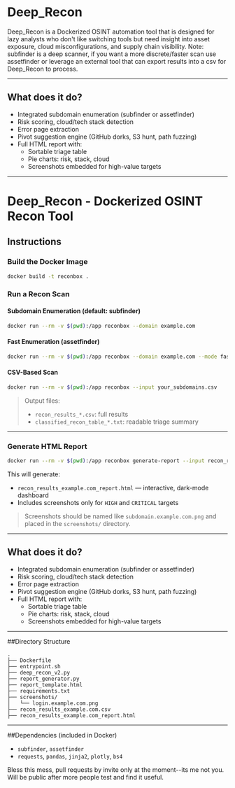 # Deep_Recon
Deep_Recon is a Dockerized OSINT automation tool that is designed for lazy analysts who don't like switching tools but need insight into asset exposure, cloud misconfigurations, and supply chain visibility.
Note: subfinder is a deep scanner, if you want a more discrete/faster scan use assetfinder or leverage an external tool that can export results into a csv for Deep_Recon to process.


---
## What does it do? 

- Integrated subdomain enumeration (subfinder or assetfinder)
- Risk scoring, cloud/tech stack detection
- Error page extraction
- Pivot suggestion engine (GitHub dorks, S3 hunt, path fuzzing)
- Full HTML report with:
  - Sortable triage table
  - Pie charts: risk, stack, cloud
  - Screenshots embedded for high-value targets


---


# Deep_Recon - Dockerized OSINT Recon Tool

## Instructions

### Build the Docker Image
```bash
docker build -t reconbox .
```

### Run a Recon Scan
#### Subdomain Enumeration (default: subfinder)
```bash
docker run --rm -v $(pwd):/app reconbox --domain example.com
```

#### Fast Enumeration (assetfinder)
```bash
docker run --rm -v $(pwd):/app reconbox --domain example.com --mode fast
```

#### CSV-Based Scan
```bash
docker run --rm -v $(pwd):/app reconbox --input your_subdomains.csv
```

> Output files:
> - `recon_results_*.csv`: full results
> - `classified_recon_table_*.txt`: readable triage summary

---

### Generate HTML Report
```bash
docker run --rm -v $(pwd):/app reconbox generate-report --input recon_results_example.com.csv --screenshots screenshots/
```

This will generate:
- `recon_results_example.com_report.html` — interactive, dark-mode dashboard
- Includes screenshots only for `HIGH` and `CRITICAL` targets

> Screenshots should be named like `subdomain.example.com.png` and placed in the `screenshots/` directory.

---

## What does it do? 

- Integrated subdomain enumeration (subfinder or assetfinder)
- Risk scoring, cloud/tech stack detection
- Error page extraction
- Pivot suggestion engine (GitHub dorks, S3 hunt, path fuzzing)
- Full HTML report with:
  - Sortable triage table
  - Pie charts: risk, stack, cloud
  - Screenshots embedded for high-value targets

---

##Directory Structure
```
.
├── Dockerfile
├── entrypoint.sh
├── deep_recon_v2.py
├── report_generator.py
├── report_template.html
├── requirements.txt
├── screenshots/
│   └── login.example.com.png
├── recon_results_example.com.csv
├── recon_results_example.com_report.html
```

---

##Dependencies (included in Docker)
- `subfinder`, `assetfinder`
- `requests`, `pandas`, `jinja2`, `plotly`, `bs4`


Bless this mess, pull requests by invite only at the moment--its me not you. Will be public after more people test and find it useful.

